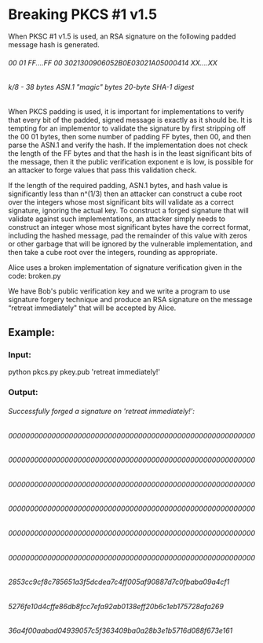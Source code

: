 # Breaking PKCS #1 v1.5

When PKSC #1 v1.5 is used, an RSA signature on the following padded message hash is generated. 

###### 00  01     FF....FF     00 3021300906052B0E03021A05000414         XX....XX
######         k/8 - 38 bytes          ASN.1 "magic" bytes         20-byte SHA-1 digest


When PKCS padding is used, it is important for implementations to verify that every bit of the padded, signed message is exactly as it should be. It is tempting for an implementor to validate the signature by first stripping off the 00 01 bytes, then some number of padding FF bytes, then 00, and then parse the ASN.1 and verify the hash. If the implementation does not check the length of the FF bytes and that the hash is in the least significant bits of the message, then it the public verification exponent e is low, is possible for an attacker to forge values that pass this validation check.

If the length of the required padding, ASN.1 bytes, and hash value is significantly less than n^(1/3) then an attacker can construct a cube root over the integers whose most significant bits will validate as a correct signature, ignoring the actual key. To construct a forged signature that will validate against such implementations, an attacker simply needs to construct an integer whose most significant bytes have the correct format, including the hashed message, pad the remainder of this value with zeros or other garbage that will be ignored by the vulnerable implementation, and then take a cube root over the integers, rounding as appropriate.

Alice uses a broken implementation of signature verification given in the code: broken.py

We have Bob's public verification key and we write a program to use signature forgery technique and produce an RSA signature on the message “retreat immediately" that will be accepted by Alice.

## Example:
### Input:
python pkcs.py pkey.pub 'retreat immediately!'

### Output:
###### Successfully forged a signature on 'retreat immediately!':
###### 000000000000000000000000000000000000000000000000000000000
###### 000000000000000000000000000000000000000000000000000000000
###### 000000000000000000000000000000000000000000000000000000000
###### 000000000000000000000000000000000000000000000000000000000
###### 000000000000000000000000000000000000000000000000000000000
###### 000000000000000000000000000000000000000000000000000000000
###### 2853cc9cf8c785651a3f5dcdea7c4ff005af90887d7c0fbaba09a4cf1
###### 5276fe10d4cffe86db8fcc7efa92ab0138eff20b6c1eb175728afa269
###### 36a4f00aabad04939057c5f363409ba0a28b3e1b5716d088f673e161
